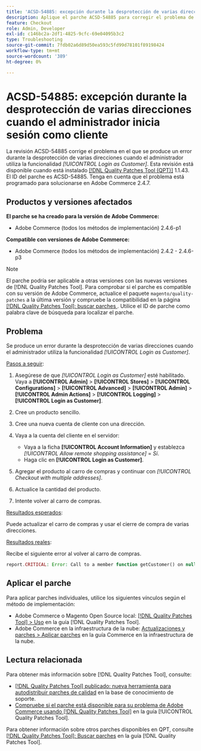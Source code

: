 ```yaml
---
title: 'ACSD-54885: excepción durante la desprotección de varias direcciones cuando el administrador inicia sesión como cliente'
description: Aplique el parche ACSD-54885 para corregir el problema de Adobe Commerce en el que se produce un error durante la desprotección de varias direcciones cuando el administrador utiliza la funcionalidad *[!UICONTROL Login as Customer]*.
feature: Checkout
role: Admin, Developer
exl-id: c146bc2a-2df1-4825-9cfc-69e04095b3c2
type: Troubleshooting
source-git-commit: 7fdb02a6d89d50ea593c5fd99d78101f89198424
workflow-type: tm+mt
source-wordcount: '389'
ht-degree: 0%

---
```


# ACSD-54885: excepción durante la desprotección de varias direcciones cuando el administrador inicia sesión como cliente

La revisión ACSD-54885 corrige el problema en el que se produce un error durante la desprotección de varias direcciones cuando el administrador utiliza la funcionalidad *[!UICONTROL Login as Customer]*. Esta revisión está disponible cuando está instalado [[!DNL Quality Patches Tool (QPT)]](https://experienceleague.adobe.com/es/docs/commerce-operations/tools/quality-patches-tool/quality-patches-tool-to-self-serve-quality-patches) 1.1.43. El ID del parche es ACSD-54885. Tenga en cuenta que el problema está programado para solucionarse en Adobe Commerce 2.4.7.

## Productos y versiones afectados

**El parche se ha creado para la versión de Adobe Commerce:**

* Adobe Commerce (todos los métodos de implementación) 2.4.6-p1

**Compatible con versiones de Adobe Commerce:**

* Adobe Commerce (todos los métodos de implementación) 2.4.2 - 2.4.6-p3

>[!NOTE]
>
>El parche podría ser aplicable a otras versiones con las nuevas versiones de [!DNL Quality Patches Tool]. Para comprobar si el parche es compatible con su versión de Adobe Commerce, actualice el paquete `magento/quality-patches` a la última versión y compruebe la compatibilidad en la página [[!DNL Quality Patches Tool]: buscar parches &#x200B;](https://experienceleague.adobe.com/tools/commerce-quality-patches/index.html?lang=es). Utilice el ID de parche como palabra clave de búsqueda para localizar el parche.

## Problema

Se produce un error durante la desprotección de varias direcciones cuando el administrador utiliza la funcionalidad *[!UICONTROL Login as Customer]*.

<u>Pasos a seguir</u>:

1. Asegúrese de que *[!UICONTROL Login as Customer]* esté habilitado. Vaya a **[!UICONTROL Admin]** > **[!UICONTROL Stores]** > **[!UICONTROL Configurations]** > **[!UICONTROL Advanced]** > **[!UICONTROL Admin]** > **[!UICONTROL Admin Actions]** > **[!UICONTROL Logging]** > **[!UICONTROL Login as Customer]**.
1. Cree un producto sencillo.
1. Cree una nueva cuenta de cliente con una dirección.
1. Vaya a la cuenta del cliente en el servidor:

   * Vaya a la ficha **[!UICONTROL Account Information]** y establezca *[!UICONTROL Allow remote shopping assistance]* = *Sí*.
   * Haga clic en **[!UICONTROL Login as Customer]**.

1. Agregar el producto al carro de compras y continuar con *[!UICONTROL Checkout with multiple addresses]*.
1. Actualice la cantidad del producto.
1. Intente volver al carro de compras.

<u>Resultados esperados</u>:

Puede actualizar el carro de compras y usar el cierre de compra de varias direcciones.

<u>Resultados reales</u>:

Recibe el siguiente error al volver al carro de compras.

```PHP
report.CRITICAL: Error: Call to a member function getCustomer() on null in magento2ee/app/code/Magento/LoginAsCustomerLogging/Observer/LogUpdateQtyObserver.php:88
```

## Aplicar el parche

Para aplicar parches individuales, utilice los siguientes vínculos según el método de implementación:

* Adobe Commerce o Magento Open Source local: [[!DNL Quality Patches Tool] > Uso](/help/tools/quality-patches-tool/usage.md) en la guía [!DNL Quality Patches Tool].
* Adobe Commerce en la infraestructura de la nube: [Actualizaciones y parches > Aplicar parches](https://experienceleague.adobe.com/docs/commerce-cloud-service/user-guide/develop/upgrade/apply-patches.html?lang=es) en la guía Commerce en la infraestructura de la nube.

## Lectura relacionada

Para obtener más información sobre [!DNL Quality Patches Tool], consulte:

* [[!DNL Quality Patches Tool] publicado: nueva herramienta para autodistribuir parches de calidad](https://experienceleague.adobe.com/es/docs/commerce-operations/tools/quality-patches-tool/quality-patches-tool-to-self-serve-quality-patches) en la base de conocimiento de soporte.
* [Compruebe si el parche está disponible para su problema de Adobe Commerce usando [!DNL Quality Patches Tool]](/help/tools/quality-patches-tool/patches-available-in-qpt/check-patch-for-magento-issue-with-magento-quality-patches.md) en la guía [!UICONTROL Quality Patches Tool].


Para obtener información sobre otros parches disponibles en QPT, consulte [[!DNL Quality Patches Tool]: Buscar parches](https://experienceleague.adobe.com/tools/commerce-quality-patches/index.html?lang=es) en la guía [!DNL Quality Patches Tool].
